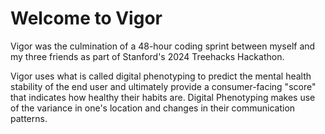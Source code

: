 # Welcome to Vigor

Vigor was the culmination of a 48-hour coding sprint between myself and my three friends as part of Stanford's 2024 Treehacks Hackathon.

Vigor uses what is called digital phenotyping to predict the mental health stability of the end user and ultimately provide a consumer-facing "score" that indicates how healthy their habits are.
Digital Phenotyping makes use of the variance in one's location and changes in their communication patterns.
